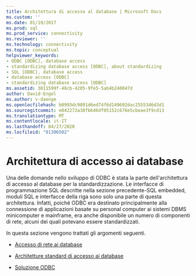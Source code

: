 ```yaml
---
title: Architettura di accesso al database | Microsoft Docs
ms.custom: ''
ms.date: 01/19/2017
ms.prod: sql
ms.prod_service: connectivity
ms.reviewer: ''
ms.technology: connectivity
ms.topic: conceptual
helpviewer_keywords:
- ODBC [ODBC], database access
- standardizing database access [ODBC], about standardizing
- SQL [ODBC], database access
- database access [ODBC]
- standardizing database access [ODBC]
ms.assetid: 3811599f-48cb-4205-9fe5-5ab4b240047d
author: David-Engel
ms.author: v-daenge
ms.openlocfilehash: b0993dc9891d6ed74f6d149692dac2555346d3d1
ms.sourcegitcommit: e042272a38fb646df05152c676e5cbeae3f9cd13
ms.translationtype: MT
ms.contentlocale: it-IT
ms.lasthandoff: 04/27/2020
ms.locfileid: "81306502"
---
```

# <a name="database-access-architecture"></a>Architettura di accesso ai database
Una delle domande nello sviluppo di ODBC è stata la parte dell'architettura di accesso al database per la standardizzazione. Le interfacce di programmazione SQL descritte nella sezione precedente-SQL embedded, moduli SQL e interfacce della riga sono solo una parte di questa architettura. Infatti, poiché ODBC era destinato principalmente alla connessione di applicazioni basate su personal computer ai sistemi DBMS minicomputer e mainframe, era anche disponibile un numero di componenti di rete, alcuni dei quali potevano essere standardizzati.  
  
 In questa sezione vengono trattati gli argomenti seguenti.  
  
-   [Accesso di rete ai database](../../odbc/reference/network-database-access.md)  
  
-   [Architetture standard di accesso ai database](../../odbc/reference/standard-database-access-architectures.md)  
  
-   [Soluzione ODBC](../../odbc/reference/the-odbc-solution.md)
